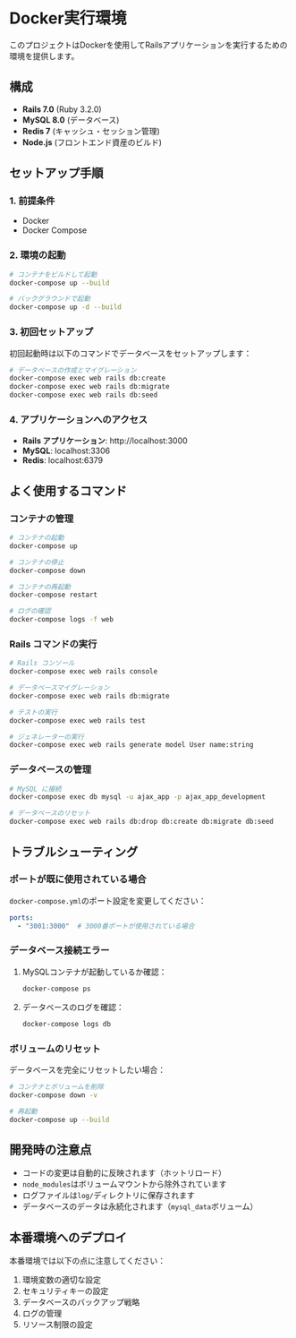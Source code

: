 # Docker実行環境

このプロジェクトはDockerを使用してRailsアプリケーションを実行するための環境を提供します。

## 構成

- **Rails 7.0** (Ruby 3.2.0)
- **MySQL 8.0** (データベース)
- **Redis 7** (キャッシュ・セッション管理)
- **Node.js** (フロントエンド資産のビルド)

## セットアップ手順

### 1. 前提条件

- Docker
- Docker Compose

### 2. 環境の起動

```bash
# コンテナをビルドして起動
docker-compose up --build

# バックグラウンドで起動
docker-compose up -d --build
```

### 3. 初回セットアップ

初回起動時は以下のコマンドでデータベースをセットアップします：

```bash
# データベースの作成とマイグレーション
docker-compose exec web rails db:create
docker-compose exec web rails db:migrate
docker-compose exec web rails db:seed
```

### 4. アプリケーションへのアクセス

- **Rails アプリケーション**: http://localhost:3000
- **MySQL**: localhost:3306
- **Redis**: localhost:6379

## よく使用するコマンド

### コンテナの管理

```bash
# コンテナの起動
docker-compose up

# コンテナの停止
docker-compose down

# コンテナの再起動
docker-compose restart

# ログの確認
docker-compose logs -f web
```

### Rails コマンドの実行

```bash
# Rails コンソール
docker-compose exec web rails console

# データベースマイグレーション
docker-compose exec web rails db:migrate

# テストの実行
docker-compose exec web rails test

# ジェネレーターの実行
docker-compose exec web rails generate model User name:string
```

### データベースの管理

```bash
# MySQL に接続
docker-compose exec db mysql -u ajax_app -p ajax_app_development

# データベースのリセット
docker-compose exec web rails db:drop db:create db:migrate db:seed
```

## トラブルシューティング

### ポートが既に使用されている場合

`docker-compose.yml`のポート設定を変更してください：

```yaml
ports:
  - "3001:3000"  # 3000番ポートが使用されている場合
```

### データベース接続エラー

1. MySQLコンテナが起動しているか確認：
   ```bash
   docker-compose ps
   ```

2. データベースのログを確認：
   ```bash
   docker-compose logs db
   ```

### ボリュームのリセット

データベースを完全にリセットしたい場合：

```bash
# コンテナとボリュームを削除
docker-compose down -v

# 再起動
docker-compose up --build
```

## 開発時の注意点

- コードの変更は自動的に反映されます（ホットリロード）
- `node_modules`はボリュームマウントから除外されています
- ログファイルは`log/`ディレクトリに保存されます
- データベースのデータは永続化されます（`mysql_data`ボリューム）

## 本番環境へのデプロイ

本番環境では以下の点に注意してください：

1. 環境変数の適切な設定
2. セキュリティキーの設定
3. データベースのバックアップ戦略
4. ログの管理
5. リソース制限の設定